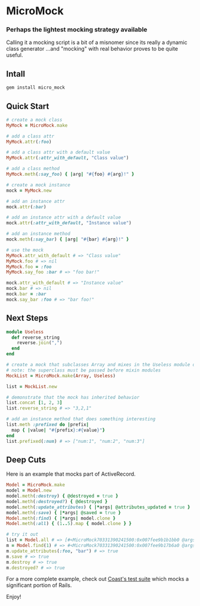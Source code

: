 # MicroMock

### Perhaps the lightest mocking strategy available

Calling it a mocking script is a bit of a misnomer since its really a dynamic class generator
 ...and "mocking" with real behavior proves to be quite useful.

## Intall

```bash
gem install micro_mock
```

## Quick Start

```ruby
# create a mock class
MyMock = MicroMock.make

# add a class attr
MyMock.attr(:foo)

# add a class attr with a default value
MyMock.attr(:attr_with_default, "Class value")

# add a class method
MyMock.meth(:say_foo) { |arg| "#{foo} #{arg}!" }

# create a mock instance
mock = MyMock.new

# add an instance attr
mock.attr(:bar)

# add an instance attr with a default value
mock.attr(:attr_with_default, "Instance value")

# add an instance method
mock.meth(:say_bar) { |arg| "#{bar} #{arg}!" }

# use the mock
MyMock.attr_with_default # => "Class value"
MyMock.foo # => nil
MyMock.foo = :foo
MyMock.say_foo :bar # => "foo bar!"

mock.attr_with_default # => "Instance value"
mock.bar # => nil
mock.bar = :bar
mock.say_bar :foo # => "bar foo!"
```

## Next Steps

```ruby
module Useless
  def reverse_string
    reverse.join(",")
  end
end

# create a mock that subclasses Array and mixes in the Useless module defined above
# note: the superclass must be passed before mixin modules
MockList = MicroMock.make(Array, Useless)

list = MockList.new

# demonstrate that the mock has inherited behavior
list.concat [1, 2, 3]
list.reverse_string # => "3,2,1"

# add an instance method that does something interesting
list.meth :prefixed do |prefix|
  map { |value| "#{prefix}:#{value}"}
end
list.prefixed(:num) # => ["num:1", "num:2", "num:3"]
```

## Deep Cuts

Here is an example that mocks part of ActiveRecord.

```ruby
Model = MicroMock.make
model = Model.new
model.meth(:destroy) { @destroyed = true }
model.meth(:destroyed?) { @destroyed }
model.meth(:update_attributes) { |*args| @attributes_updated = true }
model.meth(:save) { |*args| @saved = true }
Model.meth(:find) { |*args| model.clone }
Model.meth(:all) { (1..5).map { model.clone } }

# try it out
list = Model.all # => [#<MicroMock70331390241500:0x007fee9b1b1bb0 @args=[]>, #<MicroMock...]
m = Model.find(1) # => #<MicroMock70331390241500:0x007fee9b17b6a0 @args=[]>
m.update_attributes(:foo, "bar") # => true
m.save # => true
m.destroy # => true
m.destroyed? # => true
```

For a more complete example, check out [Coast's test suite](https://github.com/hopsoft/coast/blob/master/test/test_coast.rb) which mocks a significant portion of Rails.

Enjoy!
